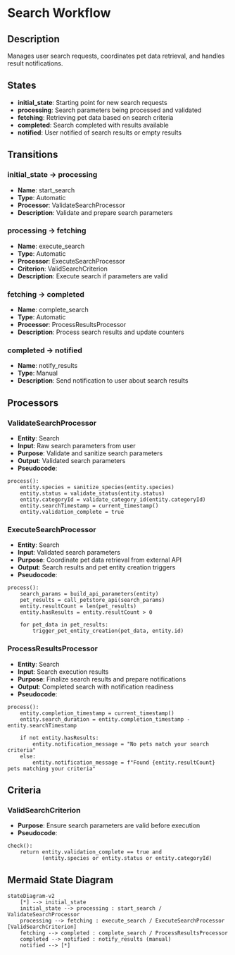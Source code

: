 # Search Workflow

## Description
Manages user search requests, coordinates pet data retrieval, and handles result notifications.

## States
- **initial_state**: Starting point for new search requests
- **processing**: Search parameters being processed and validated
- **fetching**: Retrieving pet data based on search criteria
- **completed**: Search completed with results available
- **notified**: User notified of search results or empty results

## Transitions

### initial_state → processing
- **Name**: start_search
- **Type**: Automatic
- **Processor**: ValidateSearchProcessor
- **Description**: Validate and prepare search parameters

### processing → fetching
- **Name**: execute_search
- **Type**: Automatic
- **Processor**: ExecuteSearchProcessor
- **Criterion**: ValidSearchCriterion
- **Description**: Execute search if parameters are valid

### fetching → completed
- **Name**: complete_search
- **Type**: Automatic
- **Processor**: ProcessResultsProcessor
- **Description**: Process search results and update counters

### completed → notified
- **Name**: notify_results
- **Type**: Manual
- **Description**: Send notification to user about search results

## Processors

### ValidateSearchProcessor
- **Entity**: Search
- **Input**: Raw search parameters from user
- **Purpose**: Validate and sanitize search parameters
- **Output**: Validated search parameters
- **Pseudocode**:
```
process():
    entity.species = sanitize_species(entity.species)
    entity.status = validate_status(entity.status)
    entity.categoryId = validate_category_id(entity.categoryId)
    entity.searchTimestamp = current_timestamp()
    entity.validation_complete = true
```

### ExecuteSearchProcessor
- **Entity**: Search
- **Input**: Validated search parameters
- **Purpose**: Coordinate pet data retrieval from external API
- **Output**: Search results and pet entity creation triggers
- **Pseudocode**:
```
process():
    search_params = build_api_parameters(entity)
    pet_results = call_petstore_api(search_params)
    entity.resultCount = len(pet_results)
    entity.hasResults = entity.resultCount > 0
    
    for pet_data in pet_results:
        trigger_pet_entity_creation(pet_data, entity.id)
```

### ProcessResultsProcessor
- **Entity**: Search
- **Input**: Search execution results
- **Purpose**: Finalize search results and prepare notifications
- **Output**: Completed search with notification readiness
- **Pseudocode**:
```
process():
    entity.completion_timestamp = current_timestamp()
    entity.search_duration = entity.completion_timestamp - entity.searchTimestamp
    
    if not entity.hasResults:
        entity.notification_message = "No pets match your search criteria"
    else:
        entity.notification_message = f"Found {entity.resultCount} pets matching your criteria"
```

## Criteria

### ValidSearchCriterion
- **Purpose**: Ensure search parameters are valid before execution
- **Pseudocode**:
```
check():
    return entity.validation_complete == true and 
           (entity.species or entity.status or entity.categoryId)
```

## Mermaid State Diagram
```mermaid
stateDiagram-v2
    [*] --> initial_state
    initial_state --> processing : start_search / ValidateSearchProcessor
    processing --> fetching : execute_search / ExecuteSearchProcessor [ValidSearchCriterion]
    fetching --> completed : complete_search / ProcessResultsProcessor
    completed --> notified : notify_results (manual)
    notified --> [*]
```
